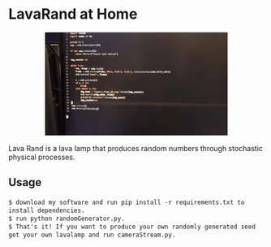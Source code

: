 # LavaRand at Home

<div align="center">
  <kbd>
    <img src="https://github.com/SriLikesToSing/LavaRand/blob/main/cryptoLamp/lavaRand.gif" />
  </kbd>
</div>


Lava Rand is a lava lamp that produces random numbers through stochastic physical processes.

## Usage

```
$ download my software and run pip install -r requirements.txt to install dependencies.
$ run python randomGenerator.py. 
$ That's it! If you want to produce your own randomly generated seed get your own lavalamp and run cameraStream.py.

```




